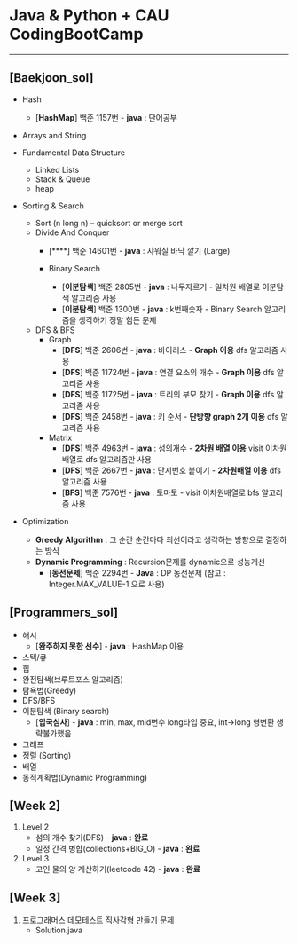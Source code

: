 # Java & Python + CAU CodingBootCamp
---

[Baekjoon_sol]
---
- Hash
	- [**HashMap**] 백준 1157번 - **java** : 단어공부
- Arrays and String
- Fundamental Data Structure
	- Linked Lists
	- Stack & Queue
	- heap
	
- Sorting & Search
	- Sort (n long n) – quicksort or merge sort
	- Divide And Conquer
		- [****] 백준 14601번 - **java** : 샤워실 바닥 깔기 (Large) 
		
		- Binary Search
			- [**이분탐색**] 백준 2805번 - **java** : 나무자르기  - 일차원 배열로 이분탐색 알고리즘 사용
			- [**이분탐색**] 백준 1300번 - **java** : k번째숫자 - Binary Search 알고리즘을 생각하기 정말 힘든 문제
	- DFS & BFS
		- Graph
			- [**DFS**] 백준 2606번 - **java** : 바이러스 - **Graph 이용** dfs 알고리즘 사용
			- [**DFS**] 백준 11724번 - **java** : 연결 요소의 개수 - **Graph 이용** dfs 알고리즘 사용
			- [**DFS**] 백준 11725번 - **java** : 트리의 부모 찾기 - **Graph 이용** dfs 알고리즘 사용
			- [**DFS**] 백준 2458번 - **java** : 키 순서 - **단방향 graph 2개 이용** dfs 알고리즘 사용
		- Matrix
			- [**DFS**] 백준 4963번 - **java** : 섬의개수 - **2차원 배열 이용** visit 이차원배열로 dfs 알고리즘만 사용
			- [**DFS**] 백준 2667번 - **java** : 단지번호 붙이기 - **2차원배열 이용** dfs 알고리즘 사용
			- [**BFS**] 백준 7576번 - **java** : 토마토 - visit 이차원배열로 bfs 알고리즘 사용
- Optimization
	- **Greedy Algorithm**  : 그 순간 순간마다 최선이라고 생각하는 방향으로 결정하는 방식 
	- **Dynamic Programming** : Recursion문제를 dynamic으로 성능개선
		- [**동전문제**] 백준 2294번 - **Java** : DP 동전문제 (참고 : Integer.MAX_VALUE-1 으로 사용)

[Programmers_sol]
---
- 해시
	- [**완주하지 못한 선수**] - **java** : HashMap 이용
- 스택/큐
- 힙
- 완전탐색(브루트포스 알고리즘)
- 탐욕법(Greedy)
- DFS/BFS
- 이분탐색 (Binary search)
	- [**입국심사**] - **java** : min, max, mid변수 long타입 중요, int->long 형변환 생략불가했음
- 그래프 
- 정렬 (Sorting)
- 배열 
- 동적계획법(Dynamic Programming)
	
[Week 2]
---
1. Level 2
	- 섬의 개수 찾기(DFS) - **java** : **완료**
	- 일정 간격 병합(collections+BIG_O) - **java** : **완료**
2. Level 3
	- 고인 물의 양 계산하기(leetcode 42) - **java** : **완료**

[Week 3]
---
1. 프로그래머스 데모테스트 직사각형 만들기 문제
	- Solution.java
